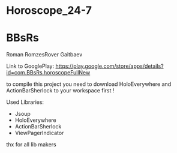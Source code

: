 Horoscope_24-7
==============
BBsRs
=====
Roman RomzesRover Gaitbaev 

Link to GooglePlay: https://play.google.com/store/apps/details?id=com.BBsRs.horoscopeFullNew

to compile this project you need to download HoloEverywhere and ActionBarSherlock to your workspace first !


Used Libraries:
* Jsoup
* HoloEverywhere
* ActionBarSherlock
* ViewPagerIndicator

thx for all lib makers
